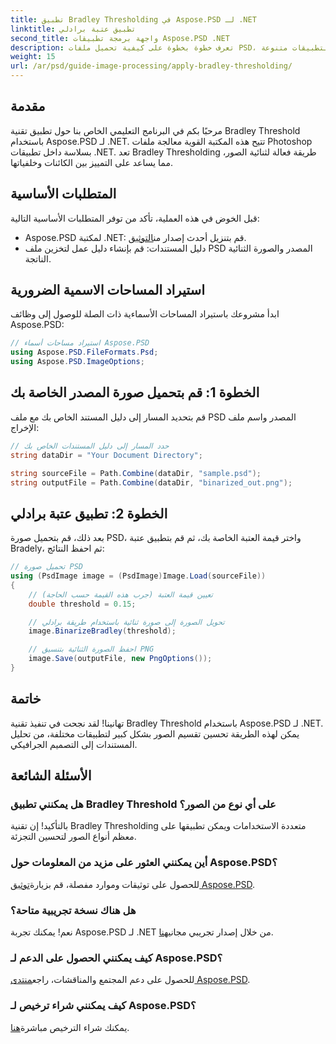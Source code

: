 ```yaml
---
title: تطبيق Bradley Thresholding في Aspose.PSD لـ .NET
linktitle: تطبيق عتبة برادلي
second_title: واجهة برمجة تطبيقات Aspose.PSD .NET
description: تعرف خطوة بخطوة على كيفية تحميل ملفات PSD، وتطبيق تقنيات تحديد العتبة، وحفظ نتائجك بتنسيقات مختلفة، وتحسين مهام تقسيم الصور الخاصة بك لتطبيقات متنوعة.
weight: 15
url: /ar/psd/guide-image-processing/apply-bradley-thresholding/
---
```

## مقدمة

مرحبًا بكم في البرنامج التعليمي الخاص بنا حول تطبيق تقنية Bradley Threshold باستخدام Aspose.PSD لـ .NET. تتيح هذه المكتبة القوية معالجة ملفات Photoshop بسلاسة داخل تطبيقات .NET. تعد Bradley Thresholding طريقة فعالة لثنائية الصور، مما يساعد على التمييز بين الكائنات وخلفياتها.

## المتطلبات الأساسية

قبل الخوض في هذه العملية، تأكد من توفر المتطلبات الأساسية التالية:

-  Aspose.PSD لمكتبة .NET: قم بتنزيل أحدث إصدار من[التوثيق](https://reference.aspose.com/psd/net/).
- دليل المستندات: قم بإنشاء دليل عمل لتخزين ملف PSD المصدر والصورة الثنائية الناتجة.

## استيراد المساحات الاسمية الضرورية

ابدأ مشروعك باستيراد المساحات الأسماءية ذات الصلة للوصول إلى وظائف Aspose.PSD:

```csharp
// استيراد مساحات أسماء Aspose.PSD
using Aspose.PSD.FileFormats.Psd;
using Aspose.PSD.ImageOptions;
```

## الخطوة 1: قم بتحميل صورة المصدر الخاصة بك

قم بتحديد المسار إلى دليل المستند الخاص بك مع ملف PSD المصدر واسم ملف الإخراج:

```csharp
// حدد المسار إلى دليل المستندات الخاص بك
string dataDir = "Your Document Directory";

string sourceFile = Path.Combine(dataDir, "sample.psd");
string outputFile = Path.Combine(dataDir, "binarized_out.png");
```

## الخطوة 2: تطبيق عتبة برادلي

بعد ذلك، قم بتحميل صورة PSD، واختر قيمة العتبة الخاصة بك، ثم قم بتطبيق عتبة Bradely، ثم احفظ النتائج:

```csharp
// تحميل صورة PSD
using (PsdImage image = (PsdImage)Image.Load(sourceFile))
{
    // تعيين قيمة العتبة (جرب هذه القيمة حسب الحاجة)
    double threshold = 0.15;

    // تحويل الصورة إلى صورة ثنائية باستخدام طريقة برادلي
    image.BinarizeBradley(threshold);

    // احفظ الصورة الثنائية بتنسيق PNG
    image.Save(outputFile, new PngOptions());
}
```

## خاتمة

تهانينا! لقد نجحت في تنفيذ تقنية Bradley Threshold باستخدام Aspose.PSD لـ .NET. يمكن لهذه الطريقة تحسين تقسيم الصور بشكل كبير لتطبيقات مختلفة، من تحليل المستندات إلى التصميم الجرافيكي.

## الأسئلة الشائعة

### هل يمكنني تطبيق Bradley Threshold على أي نوع من الصور؟

بالتأكيد! إن تقنية Bradley Thresholding متعددة الاستخدامات ويمكن تطبيقها على معظم أنواع الصور لتحسين التجزئة.

### أين يمكنني العثور على مزيد من المعلومات حول Aspose.PSD؟

 للحصول على توثيقات وموارد مفصلة، قم بزيارة[توثيق Aspose.PSD](https://reference.aspose.com/psd/net/).

### هل هناك نسخة تجريبية متاحة؟

نعم! يمكنك تجربة Aspose.PSD لـ .NET من خلال إصدار تجريبي مجاني[هنا](https://releases.aspose.com/).

### كيف يمكنني الحصول على الدعم لـ Aspose.PSD؟

 للحصول على دعم المجتمع والمناقشات، راجع[منتدى Aspose.PSD](https://forum.aspose.com/c/psd/34).

### كيف يمكنني شراء ترخيص لـ Aspose.PSD؟

 يمكنك شراء الترخيص مباشرة[هنا](https://purchase.conholdate.com/buy).